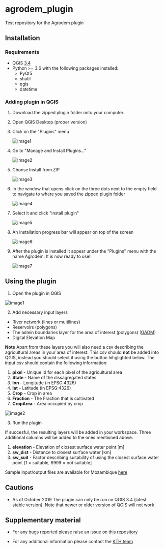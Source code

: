 # agrodem_plugin
Test repository for the Agrodem plugin

## Installation 

### Requirements

- QGIS [3.4](https://qgis.org/en/site/forusers/download.html)
- Python >= 3.6 with the following packages installed:
	- PyQt5
	- shutil
	- qgis
	- datetime

### Adding plugin in QGIS

1.	Download the zipped plugin folder onto your computer.
2.	Open QGIS Desktop (proper version)
3.	Click on the "Plugins" menu

	![image1](assets/installation/img/image1.jpg)

4.	Go to "Manage and Install Plugins..."

	![image2](assets/installation/img/image2.jpg)

5.	Choose Install from ZIP
 	
	![image3](assets/installation/img/image3.jpg)

6.	In the window that opens click on the three dots next to the empty field to navigate to where you saved the zipped plugin folder
	
	![image4](assets/installation/img/image4.jpg)

7.	Select it and click "Install plugin"
 	
	![image5](assets/installation/img/image5.jpg)

8.	An installation progress bar will appear on top of the screen
	
	![image6](assets/installation/img/image6.jpg)

9.	After the plugin is installed it appear under the "Plugins" menu with the name Agrodem. It is now ready to use!
	
	![image7](assets/installation/img/image7.jpg)

## Using the plugin

1.	Open the plugin in QGIS

![image1](assets/running/img/image1.jpg)

2.	Add necessary input layers

* River network (lines or multilines)
* Reservoirs (polygons)
* The admin boundaries layer for the area of interest (polygons) ([GADM](https://gadm.org/))
* Digital Elevation Map

**Note** Apart from these layers you will also need a csv describing the agricultural areas in your area of interest. This csv should **not** be added into QGIS, instead you should select it using the button hihglighted below. The input csv should contain the following information:

1. **pixel** - Unique id for each pixel of the agricultural area
2. **State** - Name of the dissagregated states 
3. **lon** - Longitude (in EPSG:4326)
4. **lat** - Latitude (in EPSG:4326)
5. **Crop** - Crop in area
6. **Fraction** - The Fraction that is cultivated
7. **CropArea** - Area occupied by crop 



![image2](assets/running/img/image2.jpg)

3.	Run the plugin

If succesful, the resulting layers will be added in your workspace. Three additional columns will be added to the ones mentioned above:

1. **elevation** - Elevation of closest surface water point [m]
2. **sw_dist** - Distance to closest surface water [km]
3. **sw_suit** - Factor describing suitability of using the closest surface water point [1 = suitable, 9999 = not suitable] 

Sample input/output files are available for Mozambique [here](Mozambique%20sample)

## Cautions

* As of October 2019 The plugin can only be run on QGIS 3.4 (latest stable version). Note that newer or older version of QGIS will not work

## Supplementary material

* For any bugs reported please raise an issue on this repository

* For any additional information please contact the [KTH team](http://www.onsset.org/contact--forum.html)
